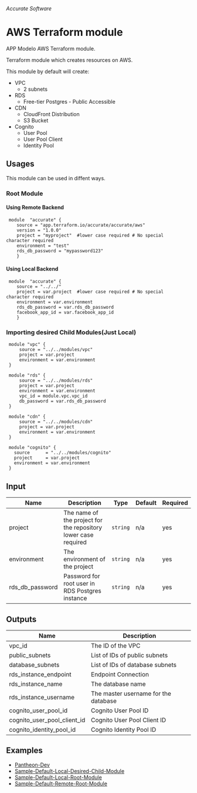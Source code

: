
*Accurate Software*

# AWS Terraform module

APP Modelo AWS Terraform module.

Terraform module which creates resources on AWS.

This module by default will create:
- VPC
  - 2 subnets
- RDS
  - Free-tier Postgres - Public Accessible
- CDN
  - CloudFront Distribution
  - S3 Bucket
- Cognito
  - User Pool
  - User Pool Client
  - Identity Pool

## Usages
This module can be used in diffent ways.

### Root Module
#### Using Remote Backend

     module  "accurate" {    
        source = "app.terraform.io/accurate/accurate/aws"    
        version = "1.0.0"    
        project = "myproject"  #lower case required # No special  character required
        environment = "test"   
        rds_db_password = "mypassword123"
        }

#### Using Local Backend

     module  "accurate" {    
        source = "../../"
        project = var.project  #lower case required # No special  character required
        environment = var.environment    
        rds_db_password = var.rds_db_password
        facebook_app_id = var.facebook_app_id
        }

### Importing desired Child Modules(Just Local)

     module "vpc" {
         source = "../../modules/vpc"
         project = var.project
         environment = var.environment
     }
     
     module "rds" {
         source = "../../modules/rds"
         project = var.project
         environment = var.environment
         vpc_id = module.vpc.vpc_id
         db_password = var.rds_db_password 
     }
     
     module "cdn" {
         source = "../../modules/cdn"
         project = var.project
         environment = var.environment
     }
     
     module "cognito" {
       source      = "../../modules/cognito"
       project     = var.project
       environment = var.environment
     }

## Input
|  Name|Description   | Type | Default | Required
|--|--|--|--|--|
|  project| The name of the project for the repository lower case required | `string`| n/a | yes |
|  environment | The environment of the project | `string`| n/a | yes |
|  rds_db_password | Password for root user in RDS Postgres instance | `string`| n/a | yes |

## Outputs

|Name|Description  |
|--|--|
|vpc_id  | The ID of the VPC  |
|public_subnets  | List of IDs of public subnets  |
|database_subnets  | List of IDs of database subnets  |
|rds_instance_endpoint  | Endpoint Connection  |
|rds_instance_name  | The database name  |
|rds_instance_username  | The master username for the database  |
|cognito_user_pool_id | Cognito User Pool ID |
|cognito_user_pool_client_id | Cognito User Pool Client ID |
|cognito_identity_pool_id | Cognito Identity Pool ID |



## Examples
  - [Pantheon-Dev](https://git.acclabs.com.br/gitlab/acc/aplicacao-modelo-aws/src/tree/master/terraform/dev)
  - [Sample-Default-Local-Desired-Child-Module](https://git.acclabs.com.br/gitlab/acc/aplicacao-modelo-aws/terraform-aws-accurate/tree/master/samples/default)
  - [Sample-Default-Local-Root-Module](https://git.acclabs.com.br/gitlab/acc/aplicacao-modelo-aws/terraform-aws-accurate/tree/master/samples/default)
  - [Sample-Default-Remote-Root-Module](https://git.acclabs.com.br/gitlab/acc/aplicacao-modelo-aws/terraform-aws-accurate/tree/master/samples/default)